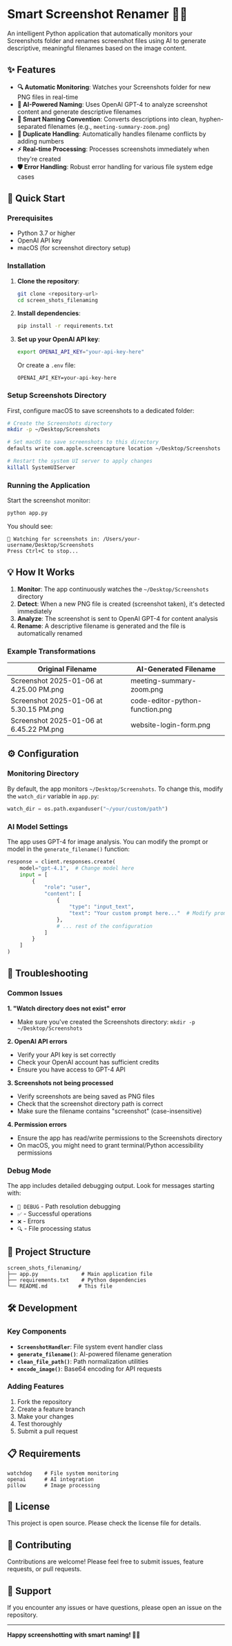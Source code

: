 # Smart Screenshot Renamer 📸🤖

An intelligent Python application that automatically monitors your Screenshots folder and renames screenshot files using AI to generate descriptive, meaningful filenames based on the image content.

## ✨ Features

- **🔍 Automatic Monitoring**: Watches your Screenshots folder for new PNG files in real-time
- **🤖 AI-Powered Naming**: Uses OpenAI GPT-4 to analyze screenshot content and generate descriptive filenames
- **📝 Smart Naming Convention**: Converts descriptions into clean, hyphen-separated filenames (e.g., `meeting-summary-zoom.png`)
- **🔄 Duplicate Handling**: Automatically handles filename conflicts by adding numbers
- **⚡ Real-time Processing**: Processes screenshots immediately when they're created
- **🛡️ Error Handling**: Robust error handling for various file system edge cases

## 🚀 Quick Start

### Prerequisites

- Python 3.7 or higher
- OpenAI API key
- macOS (for screenshot directory setup)

### Installation

1. **Clone the repository**:
   ```bash
   git clone <repository-url>
   cd screen_shots_filenaming
   ```

2. **Install dependencies**:
   ```bash
   pip install -r requirements.txt
   ```

3. **Set up your OpenAI API key**:
   ```bash
   export OPENAI_API_KEY="your-api-key-here"
   ```
   
   Or create a `.env` file:
   ```
   OPENAI_API_KEY=your-api-key-here
   ```

### Setup Screenshots Directory

First, configure macOS to save screenshots to a dedicated folder:

```bash
# Create the Screenshots directory
mkdir -p ~/Desktop/Screenshots

# Set macOS to save screenshots to this directory
defaults write com.apple.screencapture location ~/Desktop/Screenshots

# Restart the system UI server to apply changes
killall SystemUIServer
```

### Running the Application

Start the screenshot monitor:

```bash
python app.py
```

You should see:
```
👀 Watching for screenshots in: /Users/your-username/Desktop/Screenshots
Press Ctrl+C to stop...
```

## 💡 How It Works

1. **Monitor**: The app continuously watches the `~/Desktop/Screenshots` directory
2. **Detect**: When a new PNG file is created (screenshot taken), it's detected immediately
3. **Analyze**: The screenshot is sent to OpenAI GPT-4 for content analysis
4. **Rename**: A descriptive filename is generated and the file is automatically renamed

### Example Transformations

| Original Filename | AI-Generated Filename |
|-------------------|----------------------|
| Screenshot 2025-01-06 at 4.25.00 PM.png | meeting-summary-zoom.png |
| Screenshot 2025-01-06 at 5.30.15 PM.png | code-editor-python-function.png |
| Screenshot 2025-01-06 at 6.45.22 PM.png | website-login-form.png |

## ⚙️ Configuration

### Monitoring Directory

By default, the app monitors `~/Desktop/Screenshots`. To change this, modify the `watch_dir` variable in `app.py`:

```python
watch_dir = os.path.expanduser("~/your/custom/path")
```

### AI Model Settings

The app uses GPT-4 for image analysis. You can modify the prompt or model in the `generate_filename()` function:

```python
response = client.responses.create(
    model="gpt-4.1",  # Change model here
    input = [
        {
            "role": "user",
            "content": [
                { 
                    "type": "input_text", 
                    "text": "Your custom prompt here..."  # Modify prompt
                },
                # ... rest of the configuration
            ]
        }
    ]
)
```

## 🔧 Troubleshooting

### Common Issues

**1. "Watch directory does not exist" error**
- Make sure you've created the Screenshots directory: `mkdir -p ~/Desktop/Screenshots`

**2. OpenAI API errors**
- Verify your API key is set correctly
- Check your OpenAI account has sufficient credits
- Ensure you have access to GPT-4 API

**3. Screenshots not being processed**
- Verify screenshots are being saved as PNG files
- Check that the screenshot directory path is correct
- Make sure the filename contains "screenshot" (case-insensitive)

**4. Permission errors**
- Ensure the app has read/write permissions to the Screenshots directory
- On macOS, you might need to grant terminal/Python accessibility permissions

### Debug Mode

The app includes detailed debugging output. Look for messages starting with:
- `🐛 DEBUG` - Path resolution debugging
- `✅` - Successful operations
- `❌` - Errors
- `🔍` - File processing status

## 📁 Project Structure

```
screen_shots_filenaming/
├── app.py              # Main application file
├── requirements.txt    # Python dependencies
└── README.md          # This file
```

## 🛠️ Development

### Key Components

- **`ScreenshotHandler`**: File system event handler class
- **`generate_filename()`**: AI-powered filename generation
- **`clean_file_path()`**: Path normalization utilities
- **`encode_image()`**: Base64 encoding for API requests

### Adding Features

1. Fork the repository
2. Create a feature branch
3. Make your changes
4. Test thoroughly
5. Submit a pull request

## 📋 Requirements

```
watchdog    # File system monitoring
openai      # AI integration
pillow      # Image processing
```

## 📝 License

This project is open source. Please check the license file for details.

## 🤝 Contributing

Contributions are welcome! Please feel free to submit issues, feature requests, or pull requests.

## 💬 Support

If you encounter any issues or have questions, please open an issue on the repository.

---

**Happy screenshotting with smart naming! 📸✨**